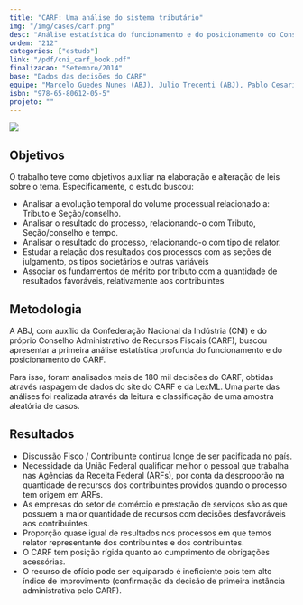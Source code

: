 ```yaml
---
title: "CARF: Uma análise do sistema tributário"
img: "/img/cases/carf.png"
desc: "Análise estatística do funcionamento e do posicionamento do Conselho Administrativo de Recursos Fiscais."
ordem: "212"
categories: ["estudo"]
link: "/pdf/cni_carf_book.pdf"
finalizacao: "Setembro/2014"
base: "Dados das decisões do CARF"
equipe: "Marcelo Guedes Nunes (ABJ), Julio Trecenti (ABJ), Pablo Cesario (CNI), Pedro Roquim (ABJ)."
isbn: "978-65-80612-05-5"
projeto: ""
---
```


![](/img/cases/carf.png)

## Objetivos

O trabalho teve como objetivos auxiliar na elaboração e alteração de leis sobre o tema. Especificamente, o estudo buscou:

- Analisar a evolução temporal do volume processual relacionado a: Tributo e Seção/conselho.
- Analisar o resultado do processo, relacionando-o com Tributo, Seção/conselho e tempo.
- Analisar o resultado do processo, relacionando-o com tipo de relator.
- Estudar a relação dos resultados dos processos com as seções de julgamento, os tipos societários e outras variáveis
- Associar os fundamentos de mérito por tributo com a quantidade de resultados favoráveis, relativamente aos contribuintes

## Metodologia

A ABJ, com auxílio da Confederação Nacional da Indústria (CNI) e do próprio Conselho Administrativo de Recursos Fiscais (CARF), buscou apresentar a primeira análise estatística profunda do funcionamento e do posicionamento do CARF.

Para isso, foram analisados mais de 180 mil decisões do CARF, obtidas através raspagem de dados do site do CARF e da LexML. Uma parte das análises foi realizada através da leitura e classificação de uma amostra aleatória de casos.

## Resultados

- Discussão Fisco / Contribuinte continua longe de ser pacificada no país.
- Necessidade da União Federal qualificar melhor o pessoal que trabalha nas Agências da Receita Federal (ARFs), por conta da desproporão na quantidade de recursos dos contribuintes providos quando o processo tem origem em ARFs.
- As empresas do setor de comércio e prestação de serviços são as que possuem a maior quantidade de recursos com decisões desfavoráveis aos contribuintes.
- Proporção quase igual de resultados nos processos em que temos relator representante dos contribuintes e dos contribuintes.
- O CARF tem posição rígida quanto ao cumprimento de obrigações acessórias.
- O recurso de ofício pode ser equiparado é ineficiente pois tem alto índice de improvimento (confirmação da decisão de primeira instância administrativa pelo CARF).

